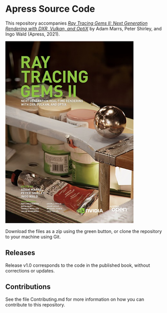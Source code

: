 # Apress Source Code

This repository accompanies [*Ray Tracing Gems II: Next Generation Rendering with DXR, Vulkan, and OptiX*](https://www.apress.com/9781484271841) by Adam Marrs, Peter Shirley, and Ingo Wald (Apress, 2021).

[comment]: #cover
![Cover image](Cover.jpg)

Download the files as a zip using the green button, or clone the repository to your machine using Git.

## Releases

Release v1.0 corresponds to the code in the published book, without corrections or updates.

## Contributions

See the file Contributing.md for more information on how you can contribute to this repository.